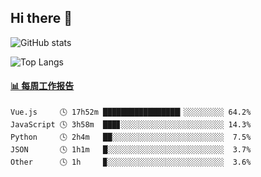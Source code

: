 ## Hi there 👋

![GitHub stats](https://github-readme-stats.orilight.top/api?username=orilights)

![Top Langs](https://github-readme-stats.orilight.top/api/top-langs/?username=orilights&layout=compact)

<!-- waka-box start -->
#### <a href="https://gist.github.com/92c8d5b388768c10efcba86e82b7c4fb" target="_blank">📊 每周工作报告</a>
```text
Vue.js     🕓 17h52m █████████████████▎░░░░░░░░░ 64.2%
JavaScript 🕓 3h58m  ███▊░░░░░░░░░░░░░░░░░░░░░░░ 14.3%
Python     🕓 2h4m   ██░░░░░░░░░░░░░░░░░░░░░░░░░  7.5%
JSON       🕓 1h1m   █░░░░░░░░░░░░░░░░░░░░░░░░░░  3.7%
Other      🕓 1h     ▉░░░░░░░░░░░░░░░░░░░░░░░░░░  3.6%
```
<!-- Powered by https://github.com/journey-ad/waka-box-go . -->
<!-- waka-box end -->
